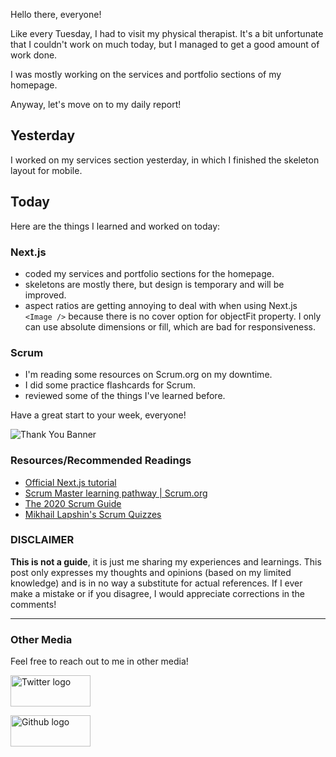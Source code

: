 Hello there, everyone!

Like every Tuesday, I had to visit my physical therapist. It's a bit unfortunate that I couldn't work on much today, but I managed to get a good amount of work done.

I was mostly working on the services and portfolio sections of my homepage.

Anyway, let's move on to my daily report!

## Yesterday

I worked on my services section yesterday, in which I finished the skeleton layout for mobile.

## Today

Here are the things I learned and worked on today:

### Next.js

- coded my services and portfolio sections for the homepage.
- skeletons are mostly there, but design is temporary and will be improved.
- aspect ratios are getting annoying to deal with when using Next.js `<Image />` because there is no cover option for objectFit property. I only can use absolute dimensions or fill, which are bad for responsiveness.

### Scrum

- I'm reading some resources on Scrum.org on my downtime.
- I did some practice flashcards for Scrum.
- reviewed some of the things I've learned before.

Have a great start to your week, everyone!

![Thank You Banner](https://dev-to-uploads.s3.amazonaws.com/uploads/articles/x9ayfxxxaz2g2hfcqbsk.png)

### Resources/Recommended Readings

- [Official Next.js tutorial](https://nextjs.org/learn/basics/create-nextjs-app?utm_source=next-site&utm_medium=nav-cta&utm_campaign=next-website)
- [Scrum Master learning pathway | Scrum.org](https://www.scrum.org/pathway/scrum-master)
- [The 2020 Scrum Guide](https://scrumguides.org/scrum-guide.html)
- [Mikhail Lapshin's Scrum Quizzes](https://mlapshin.com/index.php/scrum-quizzes/)

### DISCLAIMER

**This is not a guide**, it is just me sharing my experiences and learnings. This post only expresses my thoughts and opinions (based on my limited knowledge) and is in no way a substitute for actual references. If I ever make a mistake or if you disagree, I would appreciate corrections in the comments!

<hr />

### Other Media

Feel free to reach out to me in other media!

<span><a target="_blank" href="https://twitter.com/RamminaR"><img src="https://res.cloudinary.com/rammina/image/upload/v1636792959/twitter-logo_laoyfu_pdbagm.png" alt="Twitter logo" width="128" height="50"/></a></span>

<span><a target="_blank" href="https://github.com/Rammina"><img src="https://res.cloudinary.com/rammina/image/upload/v1636795051/GitHub-Emblem2_epcp8r.png" alt="Github logo" width="128" height="50"/></a></span>
